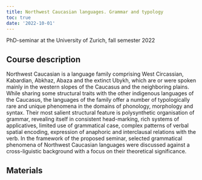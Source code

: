 ```yaml
---
title: Northwest Caucasian languages. Grammar and typology
toc: true
date: '2022-10-01'
---
```

PhD-seminar at the University of Zurich, fall semester 2022

<!--more-->

## Course description

Northwest Caucasian is a language family comprising West Circassian, Kabardian, Abkhaz, Abaza and the extinct Ubykh, which are or were spoken mainly in the western slopes of the Caucasus and the neighboring plains. While sharing some structural traits with the other indigenous languages of the Caucasus, the languages of the family offer a number of typologically rare and unique phenomena in the domains of phonology, morphology and syntax. Their most salient structural feature is polysynthetic organisation of grammar, revealing itself in consistent head-marking, rich systems of applicatives, limited use of grammatical case, complex patterns of verbal spatial encoding, expression of anaphoric and interclausal relations with the verb. In the framework of the proposed seminar, selected grammatical phenomena of Northwest Caucasian languages were discussed against a cross-liguistic background with a focus on their theoretical significance.

## Materials
